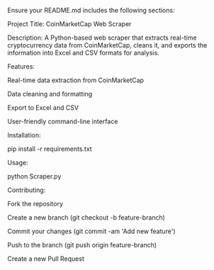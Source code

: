 
Ensure your README.md includes the following sections:

Project Title:
CoinMarketCap Web Scraper

Description:
A Python-based web scraper that extracts real-time cryptocurrency data from CoinMarketCap, cleans it, and exports the information into Excel and CSV formats for analysis.

Features:

Real-time data extraction from CoinMarketCap

Data cleaning and formatting

Export to Excel and CSV

User-friendly command-line interface

Installation:

pip install -r requirements.txt


Usage:

python Scraper.py


Contributing:

Fork the repository

Create a new branch (git checkout -b feature-branch)

Commit your changes (git commit -am 'Add new feature')

Push to the branch (git push origin feature-branch)

Create a new Pull Request
